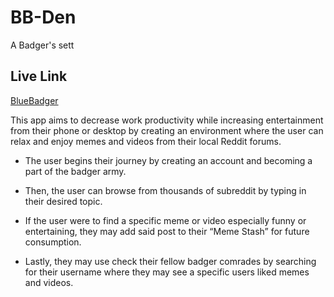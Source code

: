 # BB-Den
A Badger's sett

## Live Link
[BlueBadger](wwww.bluebadger.army)

This app aims to decrease work productivity while increasing entertainment from their phone or desktop by creating an environment where the user can relax and enjoy memes and videos from their local Reddit forums.

- The user begins their journey by creating an account and becoming a part of the badger army.

- Then, the user can browse from thousands of subreddit by typing in their desired topic. 

- If the user were to find a specific meme or video especially funny or entertaining, they may add said post to their “Meme Stash” for future consumption.

- Lastly, they may use check their fellow badger comrades by searching for their username where they may see a specific users liked memes and videos.
